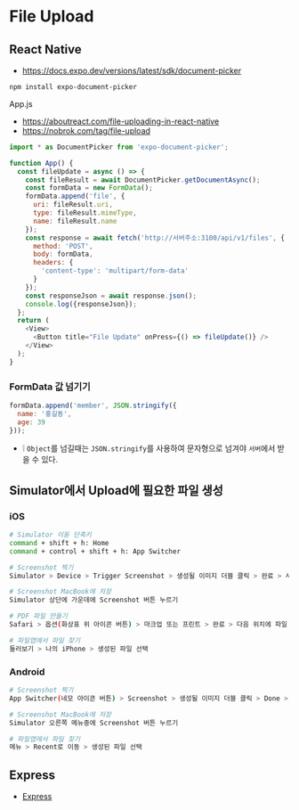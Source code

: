 # File Upload

## React Native
* https://docs.expo.dev/versions/latest/sdk/document-picker

```sh
npm install expo-document-picker
```

App.js
* https://aboutreact.com/file-uploading-in-react-native
* https://nobrok.com/tag/file-upload
```js
import * as DocumentPicker from 'expo-document-picker';

function App() {
  const fileUpdate = async () => {
    const fileResult = await DocumentPicker.getDocumentAsync();
    const formData = new FormData();
    formData.append('file', {
      uri: fileResult.uri,
      type: fileResult.mimeType,
      name: fileResult.name
    });
    const response = await fetch('http://서버주소:3100/api/v1/files', {
      method: 'POST',
      body: formData,
      headers: {
        'content-type': 'multipart/form-data'
      }
    });
    const responseJson = await response.json();
    console.log({responseJson});
  };
  return (
    <View>
      <Button title="File Update" onPress={() => fileUpdate()} />
    </View>
  );
}
```

### FormData 값 넘기기
```js
formData.append('member', JSON.stringify({
  name: '홍길동',
  age: 39
}));
```
* ❕ `Object`를 넘길때는 `JSON.stringify`를 사용하여 문자형으로 넘겨야 `서버`에서 받을 수 있다.

## Simulator에서 Upload에 필요한 파일 생성
### iOS
```sh
# Simulator 이동 단축키
command + shift + h: Home
command + control + shift + h: App Switcher

# Screenshot 찍기
Simulator > Device > Trigger Screenshot > 생성될 이미지 더블 클릭 > 완료 > 사진 앱에 저장 또는 파일 앱에 저장

# Screenshot MacBook에 저장
Simulator 상단에 가운데에 Screenshot 버튼 누르기

# PDF 파일 만들기
Safari > 옵션(화상표 위 아이콘 버튼) > 마크업 또는 프린트 > 완료 > 다음 위치에 파일 저장

# 파일앱에서 파일 찾기
둘러보기 > 나의 iPhone > 생성된 파일 선택
```

### Android
```sh
# Screenshot 찍기
App Switcher(네모 아이콘 버튼) > Screenshot > 생성될 이미지 더블 클릭 > Done > Save

# Screenshot MacBook에 저장
Simulator 오른쪽 메뉴중에 Screenshot 버튼 누르기

# 파일앱에서 파일 찾기
메뉴 > Recent로 이동 > 생성된 파일 선택
```

## Express
* [Express](https://github.com/ovdncids/react-curriculum/blob/master/FileUpload.md#express)
